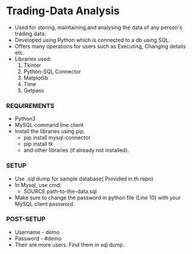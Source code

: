 # Trading-Data Analysis
  - Used for storing, maintaining,and analysing the data of any person's trading data.
  - Developed using Python which is connected to a db using SQL.
  - Offers many operations for users such as Executing, Changing details etc.
  - Libraries used:
    1. Tkinter  
    2. Python-SQL Connector
    3. Matplotlib
    4. Time
    5. Getpass
       
 ### REQUIREMENTS
- Python3
- MySQL command line client
- Install the libraries using pip.
  - pip install mysql-connector
  - pip install tk
  - and other libraries (if already not installed).
        
### SETUP
- Use .sql dump for sample database( Provided in th repo)
- In Mysql, use cmd:
    - SOURCE path-to-the-data.sql
- Make sure to change the password in python file (Line 10) with your MySQL client password.
  
### POST-SETUP
- Username - demo
- Password - #demo
- Their are more users. Find them in sql dump.
